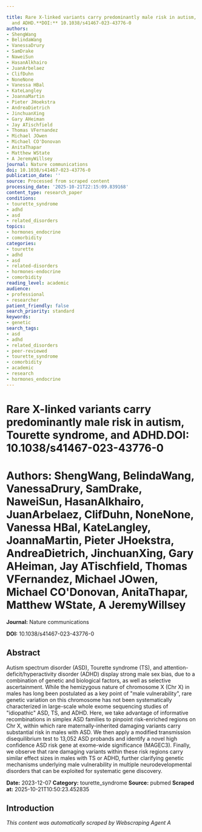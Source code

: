 ```yaml
---

title: Rare X-linked variants carry predominantly male risk in autism, Tourette syndrome,
  and ADHD.**DOI:** 10.1038/s41467-023-43776-0
authors:
- ShengWang
- BelindaWang
- VanessaDrury
- SamDrake
- NaweiSun
- HasanAlkhairo
- JuanArbelaez
- ClifDuhn
- NoneNone
- Vanessa HBal
- KateLangley
- JoannaMartin
- Pieter JHoekstra
- AndreaDietrich
- JinchuanXing
- Gary AHeiman
- Jay ATischfield
- Thomas VFernandez
- Michael JOwen
- Michael CO'Donovan
- AnitaThapar
- Matthew WState
- A JeremyWillsey
journal: Nature communications
doi: 10.1038/s41467-023-43776-0
publication_date: ''
source: Processed from scraped content
processing_date: '2025-10-21T22:15:09.839168'
content_type: research_paper
conditions:
- tourette_syndrome
- adhd
- asd
- related_disorders
topics:
- hormones_endocrine
- comorbidity
categories:
- tourette
- adhd
- asd
- related-disorders
- hormones-endocrine
- comorbidity
reading_level: academic
audience:
- professional
- researcher
patient_friendly: false
search_priority: standard
keywords:
- genetic
search_tags:
- asd
- adhd
- related_disorders
- peer-reviewed
- tourette_syndrome
- comorbidity
- academic
- research
- hormones_endocrine
---
```




# Rare X-linked variants carry predominantly male risk in autism, Tourette syndrome, and ADHD.**DOI:** 10.1038/s41467-023-43776-0

# **Authors:** ShengWang, BelindaWang, VanessaDrury, SamDrake, NaweiSun, HasanAlkhairo, JuanArbelaez, ClifDuhn, NoneNone, Vanessa HBal, KateLangley, JoannaMartin, Pieter JHoekstra, AndreaDietrich, JinchuanXing, Gary AHeiman, Jay ATischfield, Thomas VFernandez, Michael JOwen, Michael CO'Donovan, AnitaThapar, Matthew WState, A JeremyWillsey

**Journal:** Nature communications

**DOI:** 10.1038/s41467-023-43776-0

## Abstract

Autism spectrum disorder (ASD), Tourette syndrome (TS), and attention-deficit/hyperactivity disorder (ADHD) display strong male sex bias, due to a combination of genetic and biological factors, as well as selective ascertainment. While the hemizygous nature of chromosome X (Chr X) in males has long been postulated as a key point of "male vulnerability", rare genetic variation on this chromosome has not been systematically characterized in large-scale whole exome sequencing studies of "idiopathic" ASD, TS, and ADHD. Here, we take advantage of informative recombinations in simplex ASD families to pinpoint risk-enriched regions on Chr X, within which rare maternally-inherited damaging variants carry substantial risk in males with ASD. We then apply a modified transmission disequilibrium test to 13,052 ASD probands and identify a novel high confidence ASD risk gene at exome-wide significance (MAGEC3). Finally, we observe that rare damaging variants within these risk regions carry similar effect sizes in males with TS or ADHD, further clarifying genetic mechanisms underlying male vulnerability in multiple neurodevelopmental disorders that can be exploited for systematic gene discovery.

**Date:** 2023-12-07
**Category:** tourette_syndrome
**Source:** pubmed
**Scraped at:** 2025-10-21T10:50:23.452835
## Introduction
*This content was automatically scraped by Webscraping Agent A*